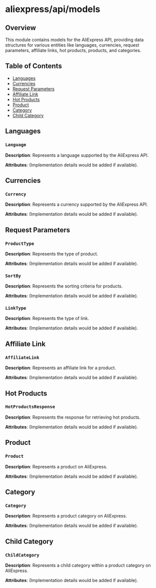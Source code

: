 # aliexpress/api/models

## Overview

This module contains models for the AliExpress API, providing data structures for various entities like languages, currencies, request parameters, affiliate links, hot products, products, and categories.

## Table of Contents

* [Languages](#languages)
* [Currencies](#currencies)
* [Request Parameters](#request-parameters)
* [Affiliate Link](#affiliate-link)
* [Hot Products](#hot-products)
* [Product](#product)
* [Category](#category)
* [Child Category](#child-category)


## Languages

### `Language`

**Description**: Represents a language supported by the AliExpress API.

**Attributes**: (Implementation details would be added if available).



## Currencies

### `Currency`

**Description**: Represents a currency supported by the AliExpress API.

**Attributes**: (Implementation details would be added if available).



## Request Parameters

### `ProductType`

**Description**: Represents the type of product.

**Attributes**: (Implementation details would be added if available).


### `SortBy`

**Description**: Represents the sorting criteria for products.

**Attributes**: (Implementation details would be added if available).


### `LinkType`

**Description**: Represents the type of link.

**Attributes**: (Implementation details would be added if available).


## Affiliate Link

### `AffiliateLink`

**Description**: Represents an affiliate link for a product.

**Attributes**: (Implementation details would be added if available).


## Hot Products

### `HotProductsResponse`

**Description**: Represents the response for retrieving hot products.

**Attributes**: (Implementation details would be added if available).



## Product

### `Product`

**Description**: Represents a product on AliExpress.

**Attributes**: (Implementation details would be added if available).



## Category

### `Category`

**Description**: Represents a product category on AliExpress.

**Attributes**: (Implementation details would be added if available).


## Child Category

### `ChildCategory`

**Description**: Represents a child category within a product category on AliExpress.

**Attributes**: (Implementation details would be added if available).


```